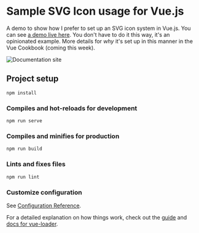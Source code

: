 # Sample SVG Icon usage for Vue.js

A demo to show how I prefer to set up an SVG icon system in Vue.js. You can see <a href="https://sdras.github.io/vue-sample-svg-icons/">a demo live here</a>. You don't have to do it this way, it's an opinionated example. More details for _why_ it's set up in this manner in the Vue Cookbook (coming this week).

![Documentation site](https://s3-us-west-2.amazonaws.com/s.cdpn.io/28963/screendocs.jpg "Docs demo")

## Project setup
```
npm install
```

### Compiles and hot-reloads for development
```
npm run serve
```

### Compiles and minifies for production
```
npm run build
```

### Lints and fixes files
```
npm run lint
```

### Customize configuration
See [Configuration Reference](https://cli.vuejs.org/config/).

For a detailed explanation on how things work, check out the [guide](http://vuejs-templates.github.io/webpack/) and [docs for vue-loader](http://vuejs.github.io/vue-loader).
